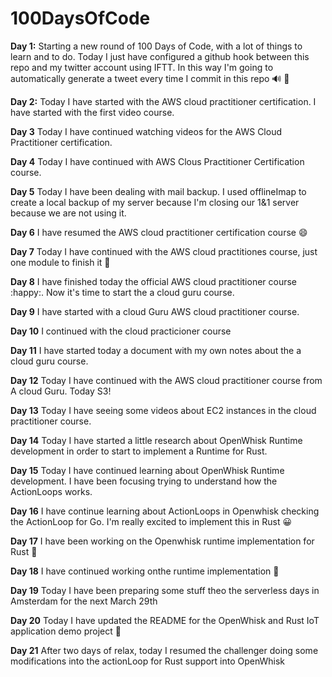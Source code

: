 # 100DaysOfCode

**Day 1:** Starting a new round of 100 Days of Code, with a lot of things to learn and to do. Today I just have configured a github hook between this repo and my twitter account using IFTT. In this way I'm going to automatically generate a tweet every time I commit in this repo :loud_sound: :rofl: 

**Day 2:** Today I have started with the AWS cloud practitioner certification. I have started with the first video course. 

**Day 3** Today I have continued watching videos for the AWS Cloud Practitioner certification.

**Day 4** Today I have continued with AWS Clous Practitioner Certification course.

**Day 5** Today I have been dealing with mail backup. I used offlineImap to create a local backup of my server because I'm closing our 1&1 server because we are not using it.

**Day 6** I have resumed the AWS cloud practitioner certification course :smile: 

**Day 7** Today I have continued with the AWS cloud practitiones course, just one module to finish it :rocket: 

**Day 8** I have finished today the official AWS cloud practitioner course :happy:. Now it's time to start the a cloud guru course. 

**Day 9** I have started with a cloud Guru AWS cloud practitioner course.

**Day 10** I continued with the cloud practicioner course

**Day 11** I have started today a document with my own notes about the a cloud guru course.  

**Day 12** Today I have continued with the AWS cloud practitioner course from A cloud Guru. Today S3!

**Day 13** Today I have seeing some videos about EC2 instances in the cloud practitioner course.  

**Day 14** Today I have started a little research about OpenWhisk Runtime development in order to start to implement a Runtime for Rust.

**Day 15** Today I have continued learning about OpenWhisk Runtime development. I have been focusing trying to understand how the ActionLoops works. 

**Day 16** I have continue learning about ActionLoops in Openwhisk checking the ActionLoop for Go. I'm really excited to implement this in Rust :grinning:

**Day 17** I have been working on the Openwhisk runtime implementation for Rust :tada:

**Day 18** I have continued working onthe runtime implementation :muscle: 

**Day 19** Today I have been preparing some stuff theo the serverless days in Amsterdam for the next March 29th

**Day 20** Today I have updated the README for the OpenWhisk and Rust IoT application demo project :rocket:

**Day 21** After two days of relax, today I resumed the challenger doing some modifications into the actionLoop for Rust support into OpenWhisk

